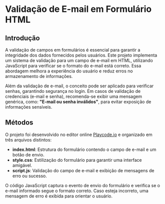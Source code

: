 # Validação de E-mail em Formulário HTML

## Introdução  
A validação de campos em formulários é essencial para garantir a integridade dos dados fornecidos pelos usuários. Este projeto implementa um sistema de validação para um campo de e-mail em HTML, utilizando JavaScript para verificar se o formato do e-mail está correto. Essa abordagem melhora a experiência do usuário e reduz erros no armazenamento de informações.  

Além da validação de e-mail, o conceito pode ser aplicado para verificar senhas, garantindo segurança no login. Em casos de validação de credenciais (e-mail e senha), recomenda-se exibir uma mensagem genérica, como: **"E-mail ou senha inválidos"**, para evitar exposição de informações sensíveis.  

## Métodos  
O projeto foi desenvolvido no editor online [Playcode.io](https://playcode.io/) e organizado em três arquivos distintos:  

- **index.html**: Estrutura do formulário contendo o campo de e-mail e um botão de envio.  
- **style.css**: Estilização do formulário para garantir uma interface amigável.  
- **script.js**: Validação do campo de e-mail e exibição de mensagens de erro ou sucesso.  

O código JavaScript captura o evento de envio do formulário e verifica se o e-mail informado segue o formato correto. Caso esteja incorreto, uma mensagem de erro é exibida para orientar o usuário.  